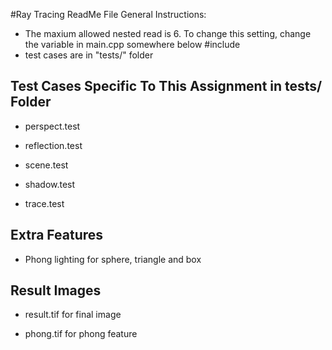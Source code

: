 #Ray Tracing ReadMe File
General Instructions:
* The maxium allowed nested read is 6. To change this setting, change the variable <numNested> in main.cpp somewhere below #include
* test cases are in "tests/" folder


## Test Cases Specific To This Assignment in tests/ Folder

* perspect.test

* reflection.test

* scene.test

* shadow.test

* trace.test

## Extra Features

* Phong lighting for sphere, triangle and box


## Result Images
* result.tif for final image

* phong.tif for phong feature
